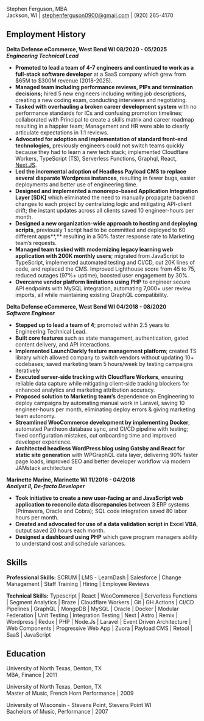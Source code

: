 Stephen Ferguson, MBA  
Jackson, WI | [stephenferguson0900@gmail.com](mailto:stephenferguson0900@gmail.com) | (920) 265-4170

**Employment History**  
---

**Delta Defense eCommerce, West Bend WI	08/2020 \- 05/2025**  
***Engineering Technical Lead***

* **Promoted to lead a team of 4-7 engineers and continued to work as a full-stack software developer** at a SaaS company which grew from $65M to $300M revenue (2018-2025).  
* **Managed team including performance reviews, PIPs and termination decisions;** hired 5 new engineers including writing job descriptions, creating a new coding exam, conducting interviews and negotiating.  
* **Tasked with overhauling a broken career development system** with no performance standards for ICs and confusing promotion timelines; collaborated with Principal to create a skills matrix and career roadmap resulting in a happier team; Management and HR were able to clearly articulate expectations in 1:1 reviews.  
* **Advocated for adoption and implementation of standard front-end technologies,** previously engineers could not switch teams quickly because they had to learn a new tech stack; implemented Cloudflare Workers, TypeScript (TS), Serverless Functions, Graphql, React, [Next.JS](http://Next.JS).  
* **Led the incremental adoption of Headless Payload CMS to replace several disparate Wordpress instances**, resulting in fewer bugs, easier deployments and better use of engineering time.  
* **Designed and implemented a monorepo-based Application Integration Layer \[SDK\]** which eliminated the need to manually propagate backend changes to each project by centralizing logic and mitigating API-client drift; the instant updates across all clients saved 10 engineer-hours per month.   
* **Designed a new organization-wide approach to hosting and deploying scripts**, previously 1 script had to be committed and deployed to 60 different apps**,** resulting in a 50% faster response rate to Marketing team’s requests.  
* **Managed team tasked with modernizing legacy learning web application with 200K monthly users**; migrated from JavaScript to TypeScript, implemented automated testing and CI/CD, cut 20K lines of code, and replaced the CMS. Improved Lighthouse score from 45 to 75, reduced outages (97%+ uptime), boosted user engagement by 30%.  
* **Overcame vendor platform limitations using PHP** to engineer secure API endpoints with MySQL integration, automating 7,000+ user review imports, all while maintaining existing GraphQL compatibility.

**Delta Defense eCommerce, West Bend WI	04/2018 \- 08/2020**  
***Software Engineer***

* **Stepped up to lead a team of 4**; promoted within 2.5 years to Engineering Technical Lead.    
* **Built core features** such as state management, authentication, gated content delivery, and API interactions.  
* **Implemented LaunchDarkly feature management platform**; created TS library which allowed company to switch vendors without updating 10+ codebases; saved marketing team 5 hours/week by testing campaigns iteratively  
* **Executed server-side tracking with Cloudflare Workers**, ensuring reliable data capture while mitigating client-side tracking blockers for enhanced analytics and marketing attribution accuracy.   
* **Proposed solution to Marketing** **team’s** dependence on Engineering to deploy campaigns by automating manual work in Laravel, saving 10 engineer-hours per month, eliminating deploy errors & giving marketing team autonomy.   
* **Streamlined WooCommerce development by implementing Docker**, automated Pantheon database sync, and CI/CD pipeline with testing; fixed configuration mistakes, cut onboarding time and improved developer experience.  
* **Architected headless WordPress blog using Gatsby and React for static site generation** with WPGraphQL data layer, delivering 90% faster page loads, improved SEO and better developer workflow via modern JAMstack architecture

**Marinette Marine, Marinette WI	11/2016 \- 04/2018**  
***Analyst II, De-facto Developer***

* **Took initiative to create a new user-facing ar and JavaScript web application to reconcile data discrepancies** between 3 ERP systems (Primavera, Oracle and Cobra); SQL code integration saved 80 labor hours per month.  
* **Created and advocated for use of a data validation script in Excel VBA**, output saved 20 hours each month.  
* **Designed a dashboard using PHP** which gave program managers ability to understand cost and schedule variances.

**Skills**  
---

**Professional Skills:**  SCRUM | LMS \- LearnDash | Salesforce | Change Management | Staff Training | Hiring | Employee Reviews

**Technical Skills:**  Typescript | React | WooCommerce | Serverless Functions | Segment Analytics | Braze | Cloudflare Workers | Git | GH Actions | CI/CD Pipelines | GraphQL | MongoDB | MySQL | Oracle | Docker | Modular Federation | Unit Testing | Integration Testing | Next | Astro | Remix | Wordpress | Redux | PHP | Node.Js | Laravel | Event Driven Architecture | Web Components | Progressive Web App | Zuora | Payload CMS | Retool  | SaaS | JavaScript

**Education**  
---

University of North Texas, Denton, TX  
MBA, Finance | 2011

University of North Texas, Denton, TX  
Master of Music, French Horn Performance | 2009

University of Wisconsin \- Stevens Point, Stevens Point WI  
Bachelors of Music, Performance | 2007  
